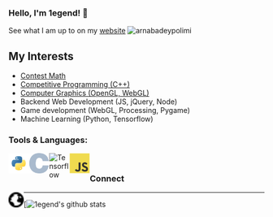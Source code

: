 ### Hello, I'm 1egend! 👋 <p align="right"> 
See what I am up to on my [website] <img src="https://komarev.com/ghpvc/?username=arnabadeypolimi" alt="arnabadeypolimi" /> </p>

## My Interests
- [Contest Math](https://artofproblemsolving.com/community/user/IAmLegend)
- [Competitive Programming (C++)](https://codeforces.com/profile/1egend)
- [Computer Graphics (OpenGL, WebGL)](https://www.shadertoy.com/user/IAmLegend)
- Backend Web Development (JS, jQuery, Node)
- Game development (WebGL, Processing, Pygame)
- Machine Learning (Python, Tensorflow)

### Tools & Languages:

[<img align="left" alt="Python" width="40px" src="https://raw.githubusercontent.com/github/explore/80688e429a7d4ef2fca1e82350fe8e3517d3494d/topics/python/python.png"/>][github]
[<img align="left" alt="C++" width="40px" src="https://github.com/devicons/devicon/blob/master/icons/c/c-original.svg"/>][github]
[<img align="left" alt="Tensorflow" width="40px" src="https://upload.wikimedia.org/wikipedia/commons/thumb/2/2d/Tensorflow_logo.svg/1200px-Tensorflow_logo.svg.png"/>][github]
[<img align="left" alt="JavaScript" width="40px" src="https://github.com/devicons/devicon/blob/master/icons/javascript/javascript-original.svg"/>][github]

<br />

### Connect
[<img align="left" alt="arnabdey.co" width="30px" src="https://raw.githubusercontent.com/iconic/open-iconic/master/svg/globe.svg" />][website]

--- 
[![1egend's github stats](https://github-readme-stats.vercel.app/api?username=1e9end&hide=issues,prs&count_private=true&show_icons=true&title_color=00ffff&bg_color=10,2f2f2f,a9a9a9&text_color=ffffff&icon_color=ffff00)

[website]: https://1e9end.github.io
[github]:  https://github.com/1e9end
[discord]: https://discord.com/channels/@me/365886855469727745
